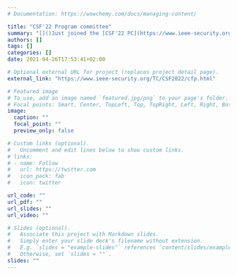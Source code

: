 ```yaml
---
# Documentation: https://wowchemy.com/docs/managing-content/

title: "CSF'22 Program committee"
summary: "[]()Just joined the [CSF'22 PC](https://www.ieee-security.org/TC/CSF2022/cfp.html), and hoping to read your best papers!"
authors: []
tags: []
categories: []
date: 2021-04-26T17:53:41+02:00

# Optional external URL for project (replaces project detail page).
external_link: "https://www.ieee-security.org/TC/CSF2022/cfp.html"

# Featured image
# To use, add an image named `featured.jpg/png` to your page's folder.
# Focal points: Smart, Center, TopLeft, Top, TopRight, Left, Right, BottomLeft, Bottom, BottomRight.
image:
  caption: ""
  focal_point: ""
  preview_only: false

# Custom links (optional).
#   Uncomment and edit lines below to show custom links.
# links:
# - name: Follow
#   url: https://twitter.com
#   icon_pack: fab
#   icon: twitter

url_code: ""
url_pdf: ""
url_slides: ""
url_video: ""

# Slides (optional).
#   Associate this project with Markdown slides.
#   Simply enter your slide deck's filename without extension.
#   E.g. `slides = "example-slides"` references `content/slides/example-slides.md`.
#   Otherwise, set `slides = ""`.
slides: ""
---
```

